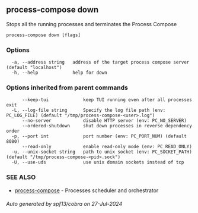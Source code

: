 ## process-compose down

Stops all the running processes and terminates the Process Compose

```
process-compose down [flags]
```

### Options

```
  -a, --address string   address of the target process compose server (default "localhost")
  -h, --help             help for down
```

### Options inherited from parent commands

```
      --keep-tui             keep TUI running even after all processes exit
  -L, --log-file string      Specify the log file path (env: PC_LOG_FILE) (default "/tmp/process-compose-<user>.log")
      --no-server            disable HTTP server (env: PC_NO_SERVER)
      --ordered-shutdown     shut down processes in reverse dependency order
  -p, --port int             port number (env: PC_PORT_NUM) (default 8080)
      --read-only            enable read-only mode (env: PC_READ_ONLY)
  -u, --unix-socket string   path to unix socket (env: PC_SOCKET_PATH) (default "/tmp/process-compose-<pid>.sock")
  -U, --use-uds              use unix domain sockets instead of tcp
```

### SEE ALSO

* [process-compose](process-compose.md)	 - Processes scheduler and orchestrator

###### Auto generated by spf13/cobra on 27-Jul-2024
